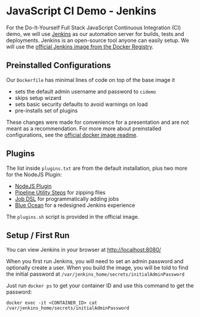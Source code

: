 # JavaScript CI Demo - Jenkins

For the Do-It-Yourself Full Stack JavaScript Continuous Integration (CI) demo, we will use [Jenkins](https://jenkins.io/) as our automation server for builds, tests and deployments. Jenkins is an open-source tool anyone can easily setup. We will use the [official Jenkins image from the Docker Registry](https://hub.docker.com/_/jenkins/).

## Preinstalled Configurations

Our `Dockerfile` has minimal lines of code on top of the base image it

- sets the default admin username and password to `cidemo`
- skips setup wizard
- sets basic security defaults to avoid warnings on load
- pre-installs set of plugins

These changes were made for convenience for a presentation and are not meant as a recommendation. For more more about preinstalled configurations, see the [official docker image readme](https://github.com/jenkinsci/docker/blob/master/README.md).

## Plugins

The list inside `plugins.txt` are from the default installation, plus two more for the NodeJS Plugin:

- [NodeJS Plugin](https://plugins.jenkins.io/nodejs)
- [Pipeline Utility Steps](https://plugins.jenkins.io/pipeline-utility-steps) for zipping files
- [Job DSL](https://plugins.jenkins.io/job-dsl) for programmatically adding jobs
- [Blue Ocean](https://plugins.jenkins.io/blueocean) for a redesigned Jenkins experience

The `plugins.sh` script is provided in the official image.

## Setup / First Run

You can view Jenkins in your browser at [http://localhost:8080/](http://localhost:8080/)

When you first run Jenkins, you will need to set an admin password and optionally create a user. When you build the image, you will be told to find the initial password at `/var/jenkins_home/secrets/initialAdminPassword`

Just run `docker ps` to get your container ID and use this command to get the password:

```
docker exec -it <CONTAINER_ID> cat /var/jenkins_home/secrets/initialAdminPassword
```
